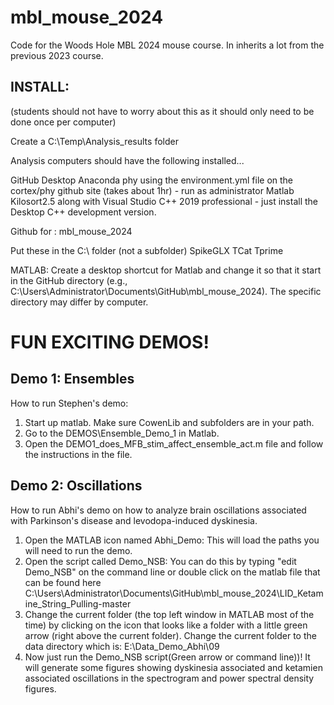 # mbl_mouse_2024
Code for the Woods Hole MBL 2024 mouse course. In inherits a lot from the previous 2023 course.

## INSTALL:
(students should not have to worry about this as it should only need to be done once per computer)

Create a C:\Temp\Analysis_results folder

Analysis computers should have the following installed...

GitHub Desktop
Anaconda
phy using the environment.yml file on the cortex/phy github site (takes about 1hr) - run as administrator
Matlab
Kilosort2.5 along with Visual Studio C++ 2019 professional - just install the Desktop C++ development version.

Github for : mbl_mouse_2024

Put these in the C:\ folder (not a subfolder)
SpikeGLX
TCat
Tprime

MATLAB: Create a desktop shortcut for Matlab and change it so that it start in the GitHub directory (e.g., C:\Users\Administrator\Documents\GitHub\mbl_mouse_2024). The specific directory may differ by computer.


# FUN EXCITING DEMOS!

## Demo 1: Ensembles
How to run Stephen's demo: 
1. Start up matlab. Make sure CowenLib and subfolders are in your path.
2. Go to the DEMOS\Ensemble_Demo_1 in Matlab. 
3. Open the DEMO1_does_MFB_stim_affect_ensemble_act.m file and follow the instructions in the file.

## Demo 2: Oscillations
How to run Abhi's demo on how to analyze brain oscillations associated with Parkinson's disease and levodopa-induced dyskinesia.

1. Open the MATLAB icon named Abhi_Demo: This will load the paths you will need to run the demo.
2. Open the script called Demo_NSB: You can do this by typing "edit Demo_NSB" on the command line or double click on the matlab file that can be found here C:\Users\Administrator\Documents\GitHub\mbl_mouse_2024\LID_Ketamine_String_Pulling-master
3. Change the current folder (the top left window in MATLAB most of the time) by clicking on the icon that looks like a folder with a little green arrow (right above the current folder). Change the current folder to the data directory which is: E:\Data_Demo_Abhi\09
4. Now just run the Demo_NSB script(Green arrow or command line))! It will generate some figures showing dyskinesia associated and ketamien associated oscillations in the spectrogram and power spectral density figures.

